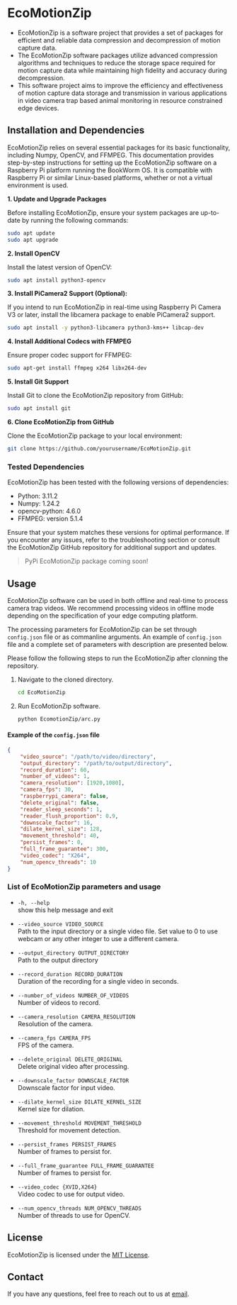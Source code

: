 
# EcoMotionZip


 * EcoMotionZip is a software project that provides a set of packages for efficient and reliable data compression and decompression of motion capture data.
 * The EcoMotionZip software packages utilize advanced compression algorithms and techniques to reduce the storage space required for motion capture data while maintaining high fidelity and accuracy during decompression.
 * This software project aims to improve the efficiency and effectiveness of motion capture data storage and transmission in various applications in video camera trap based animal monitoring in resource constrained edge devices.
 

## Installation and Dependencies

EcoMotionZip relies on several essential packages for its basic functionality, including Numpy, OpenCV, and FFMPEG. This documentation provides step-by-step instructions for setting up the EcoMotionZip software on a Raspberry Pi platform running the BookWorm OS. It is compatible with Raspberry Pi or similar Linux-based platforms, whether or not a virtual environment is used.

**1. Update and Upgrade Packages**
   
Before installing EcoMotionZip, ensure your system packages are up-to-date by running the following commands:
```bash
sudo apt update
sudo apt upgrade
```


**2. Install OpenCV**

Install the latest version of OpenCV:

```bash
sudo apt install python3-opencv
```

**3. Install PiCamera2 Support (Optional):**

If you intend to run EcoMotionZip in real-time using Raspberry Pi Camera V3 or later, install the libcamera package to enable PiCamera2 support.

```bash
sudo apt install -y python3-libcamera python3-kms++ libcap-dev
```

**4. Install Additional Codecs with FFMPEG**

Ensure proper codec support for FFMPEG:
```bash
sudo apt-get install ffmpeg x264 libx264-dev
```
**5. Install Git Support**

Install Git to clone the EcoMotionZip repository from GitHub:
```bash
sudo apt install git
```
**6. Clone EcoMotionZip from GitHub**

Clone the EcoMotionZip package to your local environment:
```bash
git clone https://github.com/yourusername/EcoMotionZip.git
```

### Tested Dependencies
EcoMotionZip has been tested with the following versions of dependencies:

- Python: 3.11.2
- Numpy: 1.24.2
- opencv-python: 4.6.0
- FFMPEG: version 5.1.4
  
Ensure that your system matches these versions for optimal performance. If you encounter any issues, refer to the troubleshooting section or consult the EcoMotionZip GitHub repository for additional support and updates.

> PyPi EcoMotionZip package coming soon!

## Usage

EcoMotionZip software can be used in both offline and real-time to process camera trap videos. We recommend processing videos in offline mode depending on the specification of your edge computing platform.

The processing parameters for EcoMotionZip can be set through `config.json` file or as commanline arguments. An example of `config.json` file and a complete set of parameters with description are presented below.

Please follow the following steps to run the EcoMotionZip after clonning the repository.

1. Navigate to the cloned directory.
   ```bash
   cd EcoMotionZip
   ```

2. Run EcoMotionZip software.
   
   ```bash
   python EcomotionZip/arc.py
   ```
#### Example of the `config.json` file

```json
{
    "video_source": "/path/to/video/directory",
    "output_directory": "/path/to/output/directory",
    "record_duration": 60,
    "number_of_videos": 1,
    "camera_resolution": [1920,1080],
    "camera_fps": 30,
    "raspberrypi_camera": false,
    "delete_original": false,
    "reader_sleep_seconds": 1,
    "reader_flush_proportion": 0.9,
    "downscale_factor": 16,
    "dilate_kernel_size": 128,
    "movement_threshold": 40,
    "persist_frames": 0,
    "full_frame_guarantee": 300,
    "video_codec": "X264",
    "num_opencv_threads": 10
}
```

### List of EcoMotionZip parameters and usage
- `-h, --help`        
  show this help message and exit

- `--video_source VIDEO_SOURCE`     
  Path to the input directory or a single video file. Set value to 0 to use webcam or any other integer to use a different camera.
- `--output_directory OUTPUT_DIRECTORY`   
  Path to the output directory
- `--record_duration RECORD_DURATION`   
  Duration of the recording for a single video in seconds.
- `--number_of_videos NUMBER_OF_VIDEOS`   
Number of videos to record.
- `--camera_resolution CAMERA_RESOLUTION`   
  Resolution of the camera.
- `--camera_fps CAMERA_FPS`    
  FPS of the camera.
- `--delete_original DELETE_ORIGINAL`   
 Delete original video after processing.
-  `--downscale_factor DOWNSCALE_FACTOR`  
   Downscale factor for input video.
- `--dilate_kernel_size DILATE_KERNEL_SIZE`   
Kernel size for dilation.
- `--movement_threshold MOVEMENT_THRESHOLD`     
Threshold for movement detection.
- `--persist_frames PERSIST_FRAMES`      
Number of frames to persist for.
- `--full_frame_guarantee FULL_FRAME_GUARANTEE`        
Number of frames to persist for.
- `--video_codec {XVID,X264}`          
Video codec to use for output video.
- `--num_opencv_threads NUM_OPENCV_THREADS`     
    Number of threads to use for OpenCV.




## License

EcoMotionZip is licensed under the [MIT License](LICENSE).

## Contact

If you have any questions, feel free to reach out to us at [email](mailto:example@example.com).

